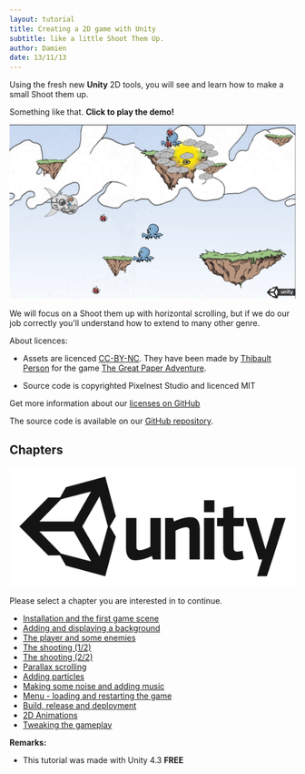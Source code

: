 ```yaml
---
layout: tutorial
title: Creating a 2D game with Unity
subtitle: like a little Shoot Them Up.
author: Damien
date: 13/11/13
---
```


Using the fresh new **Unity** 2D tools, you will see and learn how to make a small Shoot them up.

Something like that. **Click to play the demo!**

[  ![Tutorial result][result] ][demo_link]

We will focus on a Shoot them up with horizontal scrolling, but if we do our job correctly you'll understand how to extend to many other genre.

About licences:

- Assets are licenced [CC-BY-NC](http://creativecommons.org/licenses/by-nc/2.0/fr/). They have been made by [Thibault Person](twitter.com/mrlapinou) for the game [The Great Paper Adventure](http://www.thegreatpaperadventure.com).

- Source code is copyrighted Pixelnest Studio and licenced MIT

Get more information about our [licenses on GitHub](https://github.com/pixelnest/2d-game-unity-tutorial/blob/master/LICENSE.md)


The source code is available on our [GitHub repository](https://github.com/pixelnest/2d-game-unity-tutorial).

## Chapters

[  ![Unity][unity_logo_url]  ][unity_logo_url]

Please select a chapter you are interested in to continue.

- [Installation and the first game scene](./part-01-install-and-scene)
- [Adding and displaying a background](./part-02-background-and-camera)
- [The player and some enemies](./part-03-player-and-enemies)
- [The shooting (1/2)](./part-04-shooting-1)
- [The shooting (2/2)](./part-05-shooting-2)
- [Parallax scrolling](./part-06-parallax-scrolling)
- [Adding particles](./part-07-particles)
- [Making some noise and adding music](./part-08-sounds)
- [Menu - loading and restarting the game](./part-09-menus)
- [Build, release and deployment](./part-10-deployment)
- [2D Animations](./part-11-animations)
- [Tweaking the gameplay](./part-12-tweaking-the-gameplay)

**Remarks:**

- This tutorial was made with Unity 4.3 **FREE**

[unity_logo_url]: ./Unity.png
[result]: ./result.png
[demo_link]: ./demo/demo.html
